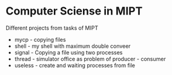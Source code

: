 Computer Sciense in MIPT
==

Different projects from tasks of MIPT
* mycp    - copying files
* shell   - my shell with maximum double conveer
* signal  - Copying a file using two processes
* thread  - simulator office as problem of producer - consumer
* useless - create and waiting processes from file
